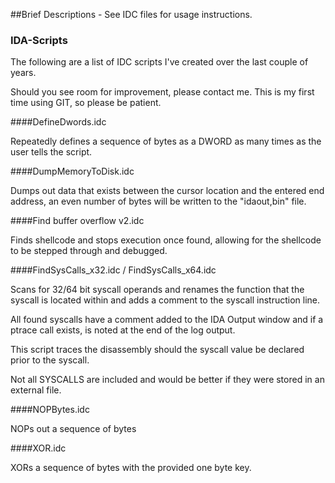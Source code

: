 ##Brief Descriptions - See IDC files for usage instructions.

### IDA-Scripts

The following are a list of IDC scripts I've created over the last couple of years.

Should you see room for improvement, please contact me.
This is my first time using GIT, so please be patient.


####DefineDwords.idc

Repeatedly defines a sequence of bytes as a DWORD as many times as the user tells the script.

####DumpMemoryToDisk.idc

Dumps out data that exists between the cursor location and the entered end address, an even number of bytes will be written to the "idaout,bin" file.

####Find buffer overflow v2.idc

Finds shellcode and stops execution once found, allowing for the shellcode to be stepped through and debugged.

####FindSysCalls_x32.idc / FindSysCalls_x64.idc

Scans for 32/64 bit syscall operands and renames the function that the syscall is located within and adds a comment to the syscall instruction line.

All found syscalls have a comment added to the IDA Output window and if a ptrace call exists, is noted at the end of the log output.

This script traces the disassembly should the syscall value be declared prior to the syscall.

Not all SYSCALLS are included and would be better if they were stored in an external file.


####NOPBytes.idc

NOPs out a sequence of bytes

####XOR.idc

XORs a sequence of bytes with the provided one byte key.
